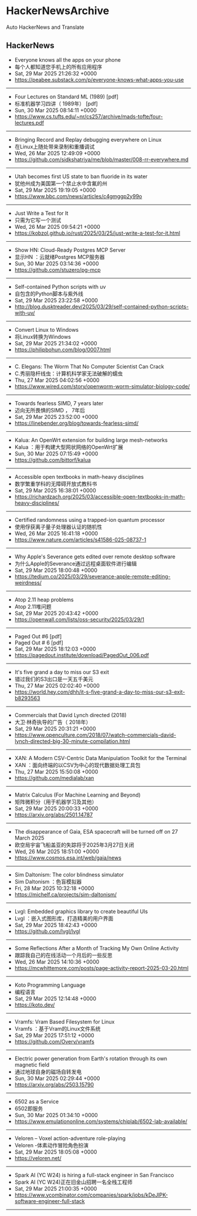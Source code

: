 # HackerNewsArchive
Auto HackerNews and Translate

## HackerNews
* Everyone knows all the apps on your phone
* 每个人都知道您手机上的所有应用程序
* Sat, 29 Mar 2025 21:26:32 +0000
* https://peabee.substack.com/p/everyone-knows-what-apps-you-use
----
* Four Lectures on Standard ML (1989) [pdf]
* 标准机器学习四讲（ 1989年） [pdf]
* Sun, 30 Mar 2025 08:14:11 +0000
* https://www.cs.tufts.edu/~nr/cs257/archive/mads-tofte/four-lectures.pdf
----
* Bringing Record and Replay debugging everywhere on Linux
* 在Linux上随处带来录制和重播调试
* Wed, 26 Mar 2025 12:49:09 +0000
* https://github.com/sidkshatriya/me/blob/master/008-rr-everywhere.md
----
* Utah becomes first US state to ban fluoride in its water
* 犹他州成为美国第一个禁止水中含氟的州
* Sat, 29 Mar 2025 19:19:05 +0000
* https://www.bbc.com/news/articles/c4gmggp2y99o
----
* Just Write a Test for It
* 只需为它写一个测试
* Wed, 26 Mar 2025 09:54:21 +0000
* https://kobzol.github.io/rust/2025/03/25/just-write-a-test-for-it.html
----
* Show HN: Cloud-Ready Postgres MCP Server
* 显示HN ：云就绪Postgres MCP服务器
* Sun, 30 Mar 2025 03:14:36 +0000
* https://github.com/stuzero/pg-mcp
----
* Self-contained Python scripts with uv
* 自包含的Python脚本与紫外线
* Sat, 29 Mar 2025 23:22:58 +0000
* http://blog.dusktreader.dev/2025/03/29/self-contained-python-scripts-with-uv/
----
* Convert Linux to Windows
* 将Linux转换为Windows
* Sat, 29 Mar 2025 21:34:02 +0000
* https://philipbohun.com/blog/0007.html
----
* C. Elegans: The Worm That No Computer Scientist Can Crack
* C.秀丽隐杆线虫：计算机科学家无法破解的蠕虫
* Thu, 27 Mar 2025 04:02:56 +0000
* https://www.wired.com/story/openworm-worm-simulator-biology-code/
----
* Towards fearless SIMD, 7 years later
* 迈向无所畏惧的SIMD ， 7年后
* Sat, 29 Mar 2025 23:52:00 +0000
* https://linebender.org/blog/towards-fearless-simd/
----
* Kalua: An OpenWrt extension for building large mesh-networks
* Kalua ：用于构建大型网状网络的OpenWrt扩展
* Sun, 30 Mar 2025 07:15:49 +0000
* https://github.com/bittorf/kalua
----
* Accessible open textbooks in math-heavy disciplines
* 数学繁重学科的无障碍开放式教科书
* Sat, 29 Mar 2025 16:38:01 +0000
* https://richardzach.org/2025/03/accessible-open-textbooks-in-math-heavy-disciplines/
----
* Certified randomness using a trapped-ion quantum processor
* 使用俘获离子量子处理器认证的随机性
* Wed, 26 Mar 2025 16:41:18 +0000
* https://www.nature.com/articles/s41586-025-08737-1
----
* Why Apple's Severance gets edited over remote desktop software
* 为什么Apple的Severance通过远程桌面软件进行编辑
* Sat, 29 Mar 2025 18:00:48 +0000
* https://tedium.co/2025/03/29/severance-apple-remote-editing-weirdness/
----
* Atop 2.11 heap problems
* Atop 2.11堆问题
* Sat, 29 Mar 2025 20:43:42 +0000
* https://openwall.com/lists/oss-security/2025/03/29/1
----
* Paged Out #6 [pdf]
* Paged Out # 6 [pdf]
* Sat, 29 Mar 2025 18:12:03 +0000
* https://pagedout.institute/download/PagedOut_006.pdf
----
* It's five grand a day to miss our S3 exit
* 错过我们的S3出口是一天五千美元
* Thu, 27 Mar 2025 02:02:40 +0000
* https://world.hey.com/dhh/it-s-five-grand-a-day-to-miss-our-s3-exit-b8293563
----
* Commercials that David Lynch directed (2018)
* 大卫·林奇执导的广告（ 2018年）
* Sat, 29 Mar 2025 20:31:21 +0000
* https://www.openculture.com/2018/07/watch-commercials-david-lynch-directed-big-30-minute-compilation.html
----
* XAN: A Modern CSV-Centric Data Manipulation Toolkit for the Terminal
* XAN ：面向终端的以CSV为中心的现代数据处理工具包
* Thu, 27 Mar 2025 15:50:08 +0000
* https://github.com/medialab/xan
----
* Matrix Calculus (For Machine Learning and Beyond)
* 矩阵微积分（用于机器学习及其他）
* Sat, 29 Mar 2025 20:00:33 +0000
* https://arxiv.org/abs/2501.14787
----
* The disappearance of Gaia, ESA spacecraft will be turned off on 27 March 2025
* 欧空局宇宙飞船盖亚的失踪将于2025年3月27日关闭
* Wed, 26 Mar 2025 18:51:00 +0000
* https://www.cosmos.esa.int/web/gaia/news
----
* Sim Daltonism: The color blindness simulator
* Sim Daltonism ：色盲模拟器
* Fri, 28 Mar 2025 10:32:18 +0000
* https://michelf.ca/projects/sim-daltonism/
----
* Lvgl: Embedded graphics library to create beautiful UIs
* Lvgl ：嵌入式图形库，打造精美的用户界面
* Sat, 29 Mar 2025 18:42:43 +0000
* https://github.com/lvgl/lvgl
----
* Some Reflections After a Month of Tracking My Own Online Activity
* 跟踪我自己的在线活动一个月后的一些反思
* Wed, 26 Mar 2025 14:10:36 +0000
* https://mcwhittemore.com/posts/page-activity-report-2025-03-20.html
----
* Koto Programming Language
* 编程语言
* Sat, 29 Mar 2025 12:14:48 +0000
* https://koto.dev/
----
* Vramfs: Vram Based Filesystem for Linux
* Vramfs ：基于Vram的Linux文件系统
* Sat, 29 Mar 2025 17:51:12 +0000
* https://github.com/Overv/vramfs
----
* Electric power generation from Earth's rotation through its own magnetic field
* 通过地球自身的磁场自转发电
* Sun, 30 Mar 2025 02:29:44 +0000
* https://arxiv.org/abs/2503.15790
----
* 6502 as a Service
* 6502即服务
* Sun, 30 Mar 2025 01:34:10 +0000
* https://www.emulationonline.com/systems/chiplab/6502-lab-available/
----
* Veloren – Voxel action-adventure role-playing
* Veloren -体素动作冒险角色扮演
* Sat, 29 Mar 2025 18:05:08 +0000
* https://veloren.net/
----
* Spark AI (YC W24) is hiring a full-stack engineer in San Francisco
* Spark AI (YC W24)正在旧金山招聘一名全栈工程师
* Sat, 29 Mar 2025 21:00:35 +0000
* https://www.ycombinator.com/companies/spark/jobs/kDeJlPK-software-engineer-full-stack
----

